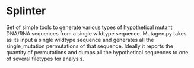 # Splinter
Set of simple tools to generate various types of hypothetical mutant DNA/RNA sequences from a single wildtype sequence. Mutagen.py takes as its input a single wildtype sequence and generates all the single_mutation permutations of that sequence. Ideally it reports the quantity of permutations and dumps all the hypothetical sequences to one of several filetypes for analysis.
